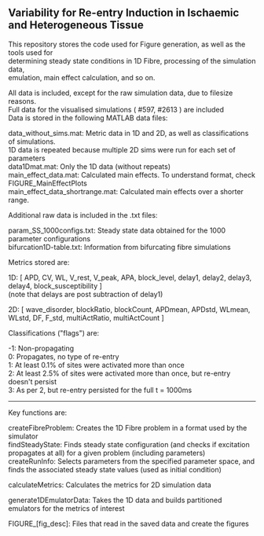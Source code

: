 ## Variability for Re-entry Induction in Ischaemic and Heterogeneous Tissue

This repository stores the code used for Figure generation, as well as the tools used for  
determining steady state conditions in 1D Fibre, processing of the simulation data,  
emulation, main effect calculation, and so on.

All data is included, except for the raw simulation data, due to filesize reasons.  
Full data for the visualised simulations ( #597, #2613 ) are included  
Data is stored in the following MATLAB data files:  

data_without_sims.mat:               Metric data in 1D and 2D, as well as classifications of simulations.  
                                     1D data is repeated because multiple 2D sims were run for each set of parameters  
data1Dmat.mat:                       Only the 1D data (without repeats)  
main_effect_data.mat:                Calculated main effects. To understand format, check FIGURE_MainEffectPlots  
main_effect_data_shortrange.mat:     Calculated main effects over a shorter range.  

Additional raw data is included in the .txt files:

param_SS_1000configs.txt:         Steady state data obtained for the 1000 parameter configurations  
bifurcation1D-table.txt:          Information from bifurcating fibre simulations

Metrics stored are:

1D: [ APD, CV, WL, V_rest, V_peak, APA, block_level, delay1, delay2, delay3, delay4, block_susceptibility ]  
(note that delays are post subtraction of delay1)

2D: [ wave_disorder, blockRatio, blockCount, APDmean, APDstd, WLmean, WLstd, DF, F_std, multiActRatio, multiActCount ]

Classifications ("flags") are:

-1:       Non-propagating  
 0:       Propagates, no type of re-entry  
 1:       At least 0.1% of sites were activated more than once  
 2:       At least 2.5% of sites were activated more than once, but re-entry doesn't persist  
 3:       As per 2, but re-entry persisted for the full t = 1000ms

----------------------------------------------------------------

Key functions are:

createFibreProblem:      Creates the 1D Fibre problem in a format used by the simulator  
findSteadyState:         Finds steady state configuration (and checks if excitation propagates at all) for a given problem (including parameters)  
createRunInfo:           Selects parameters from the specified parameter space, and finds the associated steady state values (used as initial condition)

calculateMetrics:        Calculates the metrics for 2D simulation data

generate1DEmulatorData:  Takes the 1D data and builds partitioned emulators for the metrics of interest

FIGURE_[fig_desc]:       Files that read in the saved data and create the figures